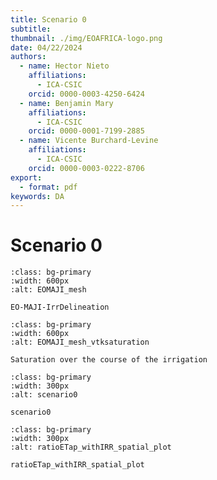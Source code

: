 ```yaml
---
title: Scenario 0
subtitle: 
thumbnail: ./img/EOAFRICA-logo.png
date: 04/22/2024
authors:
  - name: Hector Nieto
    affiliations:
      - ICA-CSIC
    orcid: 0000-0003-4250-6424
  - name: Benjamin Mary
    affiliations:
      - ICA-CSIC
    orcid: 0000-0001-7199-2885
  - name: Vicente Burchard-Levine
    affiliations:
      - ICA-CSIC
    orcid: 0000-0003-0222-8706
export: 
  - format: pdf
keywords: DA
---
```


# Scenario 0

```{figure} ../figures/EOMAJI_mesh.png
:class: bg-primary
:width: 600px
:alt: EOMAJI_mesh

EO-MAJI-IrrDelineation
```

```{figure} ../figures/vtksaturation.gif
:class: bg-primary
:width: 600px
:alt: EOMAJI_mesh_vtksaturation

Saturation over the course of the irrigation
```

```{figure} ../figures/scenario0/plot_1d_evol_irrArea.png
:class: bg-primary
:width: 300px
:alt: scenario0

scenario0
```

```{figure} ../figures/scenario0/ratioETap_withIRR_spatial_plot.png
:class: bg-primary
:width: 300px
:alt: ratioETap_withIRR_spatial_plot

ratioETap_withIRR_spatial_plot
```













